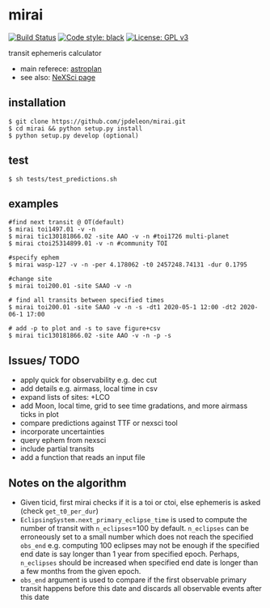 # mirai
[![Build Status](https://travis-ci.com/jpdeleon/mirai.svg?branch=master)](https://travis-ci.com/jpdeleon/mirai)
[![Code style: black](https://img.shields.io/badge/code%20style-black-000000.svg)](https://github.com/ambv/black)
[![License: GPL v3](https://img.shields.io/badge/license-GPLv3-blue.svg)](https://www.gnu.org/licenses/gpl-3.0)

transit ephemeris calculator
* main referece: [astroplan](https://astroplan.readthedocs.io/en/latest/tutorials/periodic.html)
* see also: [NeXSci page](https://exoplanetarchive.ipac.caltech.edu/docs/transit_algorithms.html)

## installation
```shell
$ git clone https://github.com/jpdeleon/mirai.git
$ cd mirai && python setup.py install
$ python setup.py develop (optional)
```

## test
```
$ sh tests/test_predictions.sh
```

## examples
```shell
#find next transit @ OT(default)
$ mirai toi1497.01 -v -n
$ mirai tic130181866.02 -site AAO -v -n #toi1726 multi-planet
$ mirai ctoi25314899.01 -v -n #community TOI

#specify ephem
$ mirai wasp-127 -v -n -per 4.178062 -t0 2457248.74131 -dur 0.1795

#change site
$ mirai toi200.01 -site SAAO -v -n

# find all transits between specified times
$ mirai toi200.01 -site SAAO -v -n -s -dt1 2020-05-1 12:00 -dt2 2020-06-1 17:00

# add -p to plot and -s to save figure+csv
$ mirai tic130181866.02 -site AAO -v -n -p -s
```

## Issues/ TODO
* apply quick for observability e.g. dec cut
* add details e.g. airmass, local time in csv
* expand lists of sites: +LCO
* add Moon, local time, grid to see time gradations, and more airmass ticks in plot
* compare predictions against TTF or nexsci tool
* incorporate uncertainties
* query ephem from nexsci
* include partial transits
* add a function that reads an input file

## Notes on the algorithm
* Given ticid, first mirai checks if it is a toi or ctoi, else ephemeris is asked (check `get_t0_per_dur`)
* `EclipsingSystem.next_primary_eclipse_time` is used to compute the number of transit with `n_eclipses`=100 by default. `n_eclipses` can be erroneously set to a small number which does not reach the specified `obs_end` e.g. computing 100 eclipses may not be enough if the specified end date is say longer than 1 year from specified epoch. Perhaps, `n_eclipses` should be increased when specified end date is longer than a few months from the given epoch.
* `obs_end` argument is used to compare if the first observable primary transit happens before this date and discards all observable events after this date
